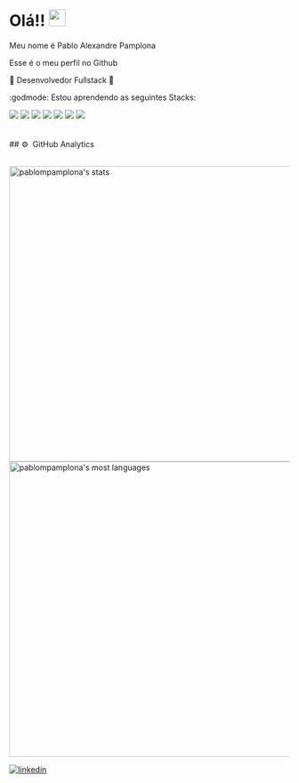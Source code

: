 <h1 align="left">Olá!! <img src="https://raw.githubusercontent.com/kaueMarques/kaueMarques/master/hi.gif" height="30px"> </h1>
<p>Meu nome é Pablo Alexandre Pamplona</p>
<p>Esse é o meu perfil no Github</p>
<p> 🚧 Desenvolvedor Fullstack 🚧
<p> :godmode: Estou aprendendo as seguintes Stacks: </p>
<div display: grid>
<img src="https://img.shields.io/badge/Java-ED8B00?style=for-the-badge&logo=java&logoColor=white">
<img src="https://img.shields.io/badge/JavaScript-323330?style=for-the-badge&logo=javascript&logoColor=F7DF1E">
<img src="https://img.shields.io/badge/HTML5-E34F26?style=for-the-badge&logo=html5&logoColor=white">
<img src="https://img.shields.io/badge/CSS3-1572B6?style=for-the-badge&logo=css3&logoColor=white">
<img src="https://img.shields.io/badge/MySQL-00000F?style=for-the-badge&logo=mysql&logoColor=white">
<img src="https://img.shields.io/badge/Spring-6DB33F?style=for-the-badge&logo=spring&logoColor=white">
<img src="https://img.shields.io/badge/AngularJS-E23237?style=for-the-badge&logo=angularjs&logoColor=white">
</div>
<br> <br>
## ⚙️ &nbsp;GitHub Analytics
<br> <br>
<p align="left">
<img width="530em" src="https://github-readme-stats.vercel.app/api?username=pablompamplona&show_icons=true&theme=vision-friendly-dark" alt="pablompamplona's stats"/>
<img width="530em" src="https://github-readme-stats.vercel.app/api/top-langs/?username=pablompamplona&layout=compact&theme=vision-friendly-dark" alt="pablompamplona's most languages"/>
</p>
<a href="https://linkedin.com/in/pabloalexandrepamplona" target="_blank">
  <img align="center" src="https://img.shields.io/badge/-pabloalexandrepamplona-05122A?style=flat&logo=linkedin" alt="linkedin"/>
</a>
